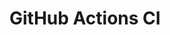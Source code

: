 # GitHub Actions CI





















































































































































































































































































































































































































































































































































































































































































































































































































































































































































































































































































































































































































































































































































































































































































































































































































































































































































































































































































